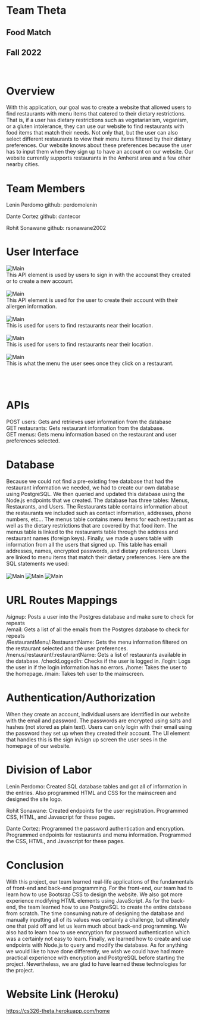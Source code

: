 # Team Theta
## Food Match
## Fall 2022
</br>

# Overview
With this application, our goal was to create a website that allowed users to find restaurants with menu items that catered to their dietary restrictions. That is, if a user has dietary restrictions such as vegetarianism, veganism, or a gluten intolerance, they can use our website to find restaurants with food items that match their needs. Not only that, but the user can also select different restaurants to view their menu items filtered by their dietary preferences. Our website knows about these preferences because the user has to input them when they sign up to have an account on our website. Our website currently supports restaurants in the Amherst area and a few other nearby cities.

# Team Members

Lenin Perdomo github: perdomolenin

Dante Cortez  github: dantecor

Rohit Sonawane github: rsonawane2002

# User Interface
![Main](./milestone3-images/SignIn.png)
</br>This API element is used by users to sign in with the accounst they created or to create a new account. </br> </br>
![Main](./milestone3-images/AccountCreate.png)
</br>This API element is used for the user to create their account with their allergen information. </br> </br>
![Main](./milestone3-images/FindRestaurants.png)
</br> This is used for users to find restaurants near their location. </br> </br>
![Main](./milestone3-images/FindRestaurants.png)
</br>This is used for users to find restaurants near their location. </br> </br>
![Main](./milestone3-images/ResView.png)
</br>This is what the menu the user sees once they click on a restaurant. </br> </br>

 </br>

# APIs
POST users: Gets and retrieves user information from the database </br>
GET restaurants: Gets restaurant information from the database. </br>
GET menus: Gets menu information based on the restaurant and user preferences selected. </br>

# Database
Because we could not find a pre-existing free database that had the restaurant information we needed, we had to create our own database using PostgreSQL. We then queried and updated this database using the Node.js endpoints that we created. The database has three tables: Menus, Restaurants, and Users. The Restaurants table contains information about the restaurants we included such as contact information, addresses, phone numbers, etc… The menus table contains menu items for each restaurant as well as the dietary restrictions that are covered by that food item. The menus table is linked to the restaurants table through the address and restaurant names (foreign keys). Finally, we made a users table with information from all the users that signed up. This table has email addresses, names, encrypted passwords, and dietary preferences. Users are linked to menu items that match their dietary preferences. Here are the SQL statements we used: </br> </br>
![Main](./milestone3-images/CreateMenus.png)
![Main](./milestone3-images/CreateRestaurants.png)
![Main](./milestone3-images/CreateUsers.png)



# URL Routes Mappings
/signup: Posts a user into the Postgres database and make sure to check for repeats </br>
/email: Gets a list of all the emails from the Postgres database to check for repeats </br>
/RestaurantMenu/:RestaurantName: Gets the menu information filtered on the restaurant selected and the user preferences. </br>
/menus/restaurant/:restaurantName: Gets a list of restaurants available in the database.
/checkLoggedIn: Checks if the user is logged in.
/login: Logs the user in if the login information has no errors.
/home: Takes the user to the homepage.
/main: Takes teh user to the mainscreen.

# Authentication/Authorization
When they create an account, individual users are identified in our website with the email and password. The passwords are encrypted using salts and hashes (not stored as plain text). Users can only login with their email using the password they set up when they created their account. The UI element that handles this is the sign in/sign up screen the user sees in the homepage of our website.

# Division of Labor
Lenin Perdomo: Created SQL database tables and got all of information in the entries. Also programmed HTML and CSS for the mainscreen and designed the site logo.

Rohit Sonawane: Created endpoints for the user registration. Programmed CSS, HTML, and Javascript for these pages.

Dante Cortez: Programmed the password authentication and encryption. Programmed endpoints for restaurants and menu information. Programmed the CSS, HTML, and Javascript for these pages.

# Conclusion
With this project, our team learned real-life applications of the fundamentals of front-end and back-end programming. For the front-end, our team had to learn how to use Bootsrap CSS to design the website. We also got more experience modifying HTML elements using JavaScript. As for the back-end, the team learned how to use PostgreSQL to create the entire database from scratch. The time consuming nature of designing the database and manually inputting all of its values was certainly a challenge, but ultimately one that paid off and let us learn much about back-end programming. We also had to learn how to use encryption for password authentication which was a certainly not easy to learn. Finally, we learned how to create and use endpoints with Node.js to query and modify the database. As for anything we would like to have done differently, we wish we could have had more practical experience with encryption and PostgreSQL before starting the project. Nevertheless, we are glad to have learned these technologies for the project.

# Website Link (Heroku)
https://cs326-theta.herokuapp.com/home